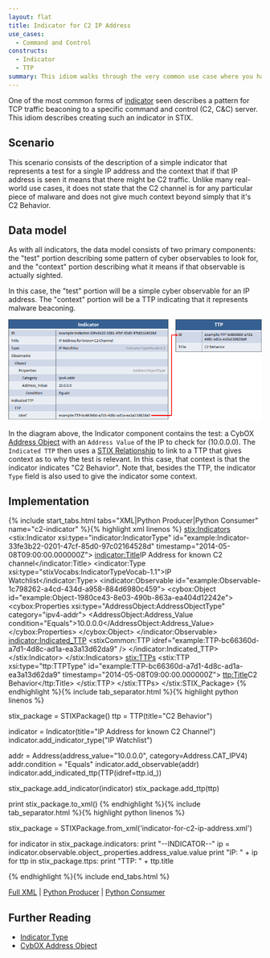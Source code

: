 ```yaml
---
layout: flat
title: Indicator for C2 IP Address
use_cases:
  - Command and Control
constructs:
  - Indicator
  - TTP
summary: This idiom walks through the very common use case where you have an indicator where the "test" is a simple IP address and the context is that the IP is being used to host a C2 server. This is often implemented via a network block to that IP address as the external firewall.
---
```


One of the most common forms of [indicator](../#Indicator) seen describes a pattern for TCP traffic beaconing to a specific command and control (C2, C&C) server. This idiom describes creating such an indicator in STIX.

## Scenario

This scenario consists of the description of a simple indicator that represents a test for a single IP address and the context that if that IP address is seen it means that there might be C2 traffic. Unlike many real-world use cases, it does not state that the C2 channel is for any particular piece of malware and does not give much context beyond simply that it's C2 Behavior.

## Data model

As with all indicators, the data model consists of two primary components: the "test" portion describing some pattern of cyber observables to look for, and the "context" portion describing what it means if that observable is actually sighted.

In this case, the "test" portion will be a simple cyber observable for an IP address. The "context" portion will be a TTP indicating that it represents malware beaconing.

![IP Address Indicator Diagram](diagram.png)

In the diagram above, the Indicator component contains the test: a CybOX [Address Object](/data-model/{{site.current_version}}/AddressObj/AddressObjectType/) with an `Address Value` of the IP to check for (10.0.0.0). The `Indicated TTP` then uses a [STIX Relationship](/documentation/concepts/relationships) to link to a TTP that gives context as to why the test is relevant. In this case, that context is that the indicator indicates "C2 Behavior". Note that, besides the TTP, the indicator `Type` field is also used to give the indicator some context.

## Implementation

{% include start_tabs.html tabs="XML|Python Producer|Python Consumer" name="c2-indicator" %}{% highlight xml linenos %}
<stix:Indicators>
        <stix:Indicator xsi:type="indicator:IndicatorType" id="example:Indicator-33fe3b22-0201-47cf-85d0-97c02164528d" timestamp="2014-05-08T09:00:00.000000Z">
            <indicator:Title>IP Address for known C2 channel</indicator:Title>
            <indicator:Type xsi:type="stixVocabs:IndicatorTypeVocab-1.1">IP Watchlist</indicator:Type>
            <indicator:Observable  id="example:Observable-1c798262-a4cd-434d-a958-884d6980c459">
                <cybox:Object id="example:Object-1980ce43-8e03-490b-863a-ea404d12242e">
                    <cybox:Properties xsi:type="AddressObject:AddressObjectType" category="ipv4-addr">
                        <AddressObject:Address_Value condition="Equals">10.0.0.0</AddressObject:Address_Value>
                    </cybox:Properties>
                </cybox:Object>
            </indicator:Observable>
            <indicator:Indicated_TTP>
                <stixCommon:TTP idref="example:TTP-bc66360d-a7d1-4d8c-ad1a-ea3a13d62da9" />
            </indicator:Indicated_TTP>
        </stix:Indicator>
    </stix:Indicators>
    <stix:TTPs>
        <stix:TTP xsi:type="ttp:TTPType" id="example:TTP-bc66360d-a7d1-4d8c-ad1a-ea3a13d62da9" timestamp="2014-05-08T09:00:00.000000Z">
            <ttp:Title>C2 Behavior</ttp:Title>
        </stix:TTP>
    </stix:TTPs>
</stix:STIX_Package>
{% endhighlight %}{% include tab_separator.html %}{% highlight python linenos %}

stix_package = STIXPackage()
ttp = TTP(title="C2 Behavior")

indicator = Indicator(title="IP Address for known C2 Channel")
indicator.add_indicator_type("IP Watchlist")

addr = Address(address_value="10.0.0.0", category=Address.CAT_IPV4)
addr.condition = "Equals"
indicator.add_observable(addr)
indicator.add_indicated_ttp(TTP(idref=ttp.id_))

stix_package.add_indicator(indicator)
stix_package.add_ttp(ttp)

print stix_package.to_xml()
{% endhighlight %}{% include tab_separator.html %}{% highlight python linenos %}

stix_package = STIXPackage.from_xml('indicator-for-c2-ip-address.xml')

for indicator in stix_package.indicators:
  print "--INDICATOR--"
  ip = indicator.observable.object_.properties.address_value.value
  print "IP: " + ip
  for ttp in stix_package.ttps:
    print "TTP: " + ttp.title

{% endhighlight %}{% include end_tabs.html %}

[Full XML](indicator-for-c2-ip-address.xml) | [Python Producer](indicator-for-c2-ip-address_producer.py) | [Python Consumer](indicator-for-c2-ip-address_consumer.py)

## Further Reading

* [Indicator Type](/data-model/{{site.current_version}}/indicator/IndicatorType)
* [CybOX Address Object](/data-model/{{site.current_version}}/AddressObj/AddressObjectType)
